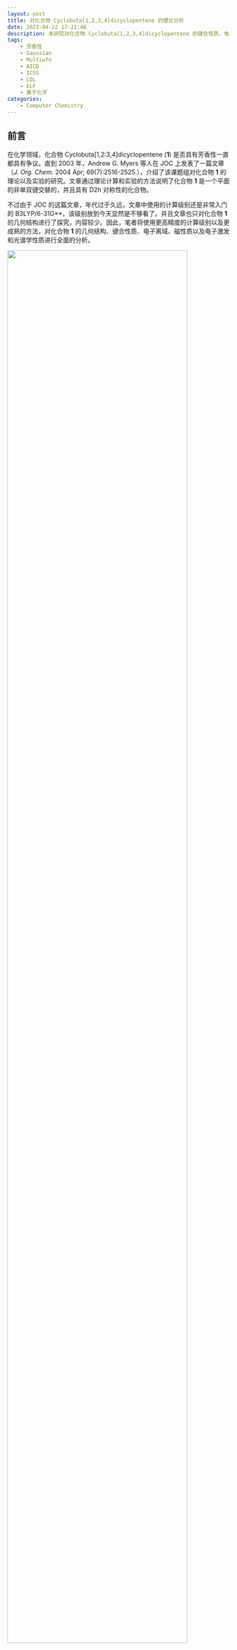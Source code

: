 ```yaml
---
layout: post
title: 对化合物 Cyclobuta[1,2,3,4]dicyclopentene 的理论分析
date: 2023-04-22 17:21:48
description: 本研究对化合物 Cyclobuta[1,2,3,4]dicyclopentene 的键合性质、电子离域、芳香性和光谱学性质进行了详细的理论分析。
tags: 
	- 芳香性
	- Gaussian
	- Multiwfn
	- AICD
	- ICSS
	- LOL
	- ELF
	- 量子化学
categories: 
	- Computer Chemistry
---
```


## 前言

在化学领域，化合物 Cyclobuta[1,2:3,4]dicyclopentene (**1**) 是否具有芳香性一直都具有争议。直到 2003 年，Andrew G. Myers 等人在 JOC 上发表了一篇文章（*J. Org. Chem.* 2004 Apr; 69(7):2516-2525.），介绍了该课题组对化合物 **1** 的理论以及实验的研究。文章通过理论计算和实验的方法说明了化合物 **1** 是一个平面的非单双键交替的，并且具有 D2h 对称性的化合物。

不过由于 JOC 的这篇文章，年代过于久远，文章中使用的计算级别还是非常入门的 B3LYP/6-31G\*\*，该级别放到今天显然是不够看了。并且文章也只对化合物 **1** 的几何结构进行了探究，内容较少。因此，笔者将使用更高精度的计算级别以及更成熟的方法，对化合物 **1** 的几何结构、键合性质、电子离域、磁性质以及电子激发和光谱学性质进行全面的分析。

<img src="1.png" height="90%" width="90%">

## 计算细节

本文的所有计算结果都是通过 Fedora Linux 下的 Gaussian 16 A03 AVX2 计算得到的。如果不另加说明，本文中所有的计算结果都是在气相下，使用 wB97XD 交换相关泛函以及 def-TZVP 基组计算得到的。相比于 Andrew G. Myers 在文章中使用的 B3LYP/6-31G\*\* 更加合理和精确。所有的初始结构都是按照 Lewis 结构式创建并优化，所有讨论的结构都是没有虚频的极小值结构。

电流诱导密度的各向异性（ACID）是由同名的 ACID 程序根据 Gaussian 16 的输出文件实现的，由 POV-Ray 渲染得到。同时，也根据 Gaussian 16 生成的格点数据进行了磁感应电流（GIMIC）的分析，并通过 ParaView 实现可视化。其他电子结构分析和光谱学性质都是使用波函数分析程序 [Multiwfn 3.8(dev)](http://sobereva.com/multiwfn/) 进行的。本文中提到的各种轨道和实空间函数的等值面图均是根据 Multiwfn 导出的格点文件，并使用 VMD 软件进行渲染得到。


## 结果和讨论

### 几何结构

Andrew G. Myers 等人在 *J. Org. Chem.* 2004 Apr; 69(7):2516-2525. 中提到，他们通过对比低温核磁共振实验和理论计算的结果，证实了化合物 **1** 是具有 D2h 对称性的平面结构。

本文同样对其分子结构进行了理论上的分析，通过在气相下对化合物 **1** 进行几何优化和振动分析，得到的基态的几何结构如下图所示。同时，笔者也把优化后的键长在图中标注出来了。可以发现化合物 **1** 不仅是一个平面的分子，并且其成键方式并不是经典的单双键交替。这和 Andrew G. Myers 等人的研究相符合。

<img src="2.png" height="60%" width="60%">


### 成键特征

Multiwfn 程序可以提供模拟扫描隧道显微镜图像（STM）的功能，因此本文也对化合物 **1** 模拟了 STM 图。绘制采用常高模式，对分子平面上方 0.7 埃的平面进行绘制，使用 -5.0 V 的偏压，结果如下图所示。从 STM 图可以看出，相对于比较长的碳碳键，在较短的碳碳键上方有明显更丰富的 pi 电子，由此导致隧道电流更大、相应区域在图上显得较亮。

<img src="3.png" height="50%" width="50%">

于此同时，本文也利用 Multiwfn 绘制了 pi 电子的相互作用区域指示函数（IRI-pi），如下图所示。IRI-pi 是一个直观且有用的实空间表示工具，能够揭示化学键的存在和种类以及原子或分子片段之间的弱相互作用。

<img src="4.png" height="80%" width="80%">


### 电子离域性分析

定域化轨道定位函数（LOL）和电子定域函数（ELF）是流行的用于显示三维空间中化学系统电子离域程度的实空间函数。本文通过绘制化合物 **1** 的 LOL-pi 和 ELF-pi 函数的等值面图和填色图，探究了其 pi 电子的离域程度，如下图所示。

### 对外磁场的响应

由于化合物 **1** 大环上有 10 个 pi 电子，满足休克尔芳香性的判断规则之一，但是其并不是一个典型的单环体系。所以其到底具不具有芳香性，符不符合休克尔规则，领域内一直都有不同的声音。由于芳香性分子在外磁场中有独特的性质，所以本文对该分子在外磁场中的行为进行了考察。

ACID 图可以体现外加磁场时感生电流出现的主要区域和方向。本文分别计算并绘制了全部电子、pi 电子、sigma 电子的 AICD 图，计算的级别为 B97-2/def2-TZVP。各个体系的 AICD 图如下图所示，外磁场由下垂直于体系平面朝上施加。为了看得清楚，文中根据 AICD 程序绘制出的描述电流方向的小箭头，把电流主要形成的路径和方向用粉色更明确地标注了。

同时，本文也使用 GIMIC 程序计算了磁感应电流密度图，并作为 AICD 图的补充。并且在此基础上绘制了化合物 1 的 ICSS\_zz 等值面切面图。

### 电子激发和光谱特征

## 总结


